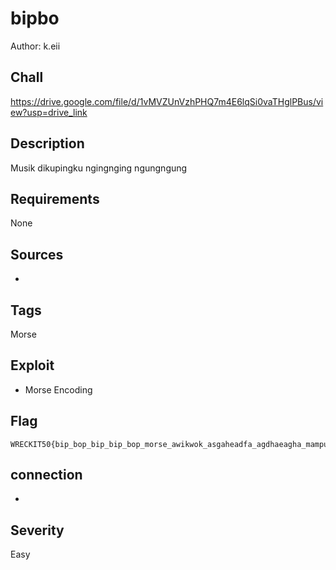 # bipbo

Author: k.eii

## Chall
https://drive.google.com/file/d/1vMVZUnVzhPHQ7m4E6lqSi0vaTHglPBus/view?usp=drive_link

## Description

Musik dikupingku ngingnging ngungngung

## Requirements

None

## Sources

-

## Tags

Morse

## Exploit

- Morse Encoding

## Flag

```
WRECKIT50{bip_bop_bip_bip_bop_morse_awikwok_asgaheadfa_agdhaeagha_mampus_ga_bisa_manual}
```
## connection

-

## Severity
Easy
